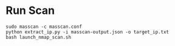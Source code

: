 # Run Scan

```shell
sudo masscan -c masscan.conf
python extract_ip.py -i masscan-output.json -o target_ip.txt
bash launch_nmap_scan.sh
```